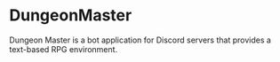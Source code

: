 # DungeonMaster
Dungeon Master is a bot application for Discord servers that provides a text-based RPG environment.
